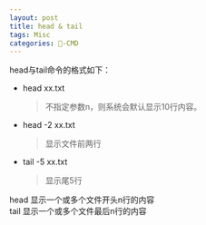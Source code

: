 ```yaml
---
layout: post
title: head & tail  
tags: Misc
categories: -CMD
---
```




head与tail命令的格式如下：
 
- head xx.txt 
	> 不指定参数n，则系统会默认显示10行内容。

- head -2 xx.txt
	> 显示文件前两行
- tail -5 xx.txt
	> 显示尾5行 

head 显示一个或多个文件开头n行的内容  
tail 显示一个或多个文件最后n行的内容  

